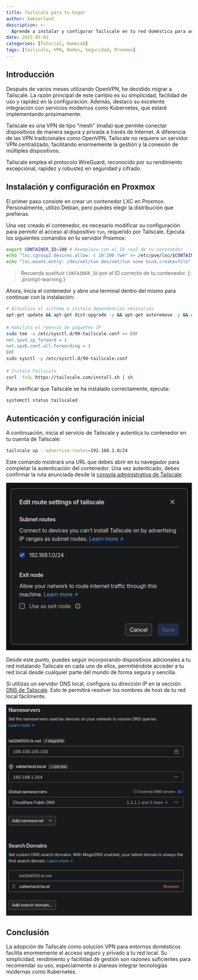 ```yaml
---
title: Tailscale para tu hogar
author: Xabierland
description: >-
  Aprende a instalar y configurar Tailscale en tu red doméstica para acceder a ella de forma segura, rápida y privada desde cualquier lugar.
date: 2025-05-01
categories: [Tutorial, HomeLab]
tags: [Tailscale, VPN, Redes, Seguridad, Proxmox]
---
```


## Introducción

Después de varios meses utilizando OpenVPN, he decidido migrar a Tailscale. La razón principal de este cambio es su simplicidad, facilidad de uso y rapidez en la configuración. Además, destaco su excelente integración con servicios modernos como Kubernetes, que estaré implementando próximamente.

Tailscale es una VPN de tipo "mesh" (malla) que permite conectar dispositivos de manera segura y privada a través de Internet. A diferencia de las VPN tradicionales como OpenVPN, Tailscale no requiere un servidor VPN centralizado, facilitando enormemente la gestión y la conexión de múltiples dispositivos.

Tailscale emplea el protocolo WireGuard, reconocido por su rendimiento excepcional, rapidez y robustez en seguridad y cifrado.

## Instalación y configuración en Proxmox

El primer paso consiste en crear un contenedor LXC en Proxmox. Personalmente, utilizo Debian, pero puedes elegir la distribución que prefieras.

Una vez creado el contenedor, es necesario modificar su configuración para permitir el acceso al dispositivo `tun`, requerido por Tailscale. Ejecuta los siguientes comandos en tu servidor Proxmox:

```bash
export CONTAINER_ID=100 # Reemplaza con el ID real de tu contenedor
echo "lxc.cgroup2.devices.allow: c 10:200 rwm" >> /etc/pve/lxc/$CONTAINER_ID.conf
echo "lxc.mount.entry: /dev/net/tun dev/net/tun none bind,create=file" >> /etc/pve/lxc/$CONTAINER_ID.conf
```

> Recuerda sustituir `CONTAINER_ID` por el ID correcto de tu contenedor.
{: .prompt-warning }

Ahora, inicia el contenedor y abre una terminal dentro del mismo para continuar con la instalación:

```bash
# Actualiza el sistema e instala dependencias necesarias
apt-get update && apt-get dist-upgrade -y && apt-get autoremove -y && apt-get install curl -y

# Habilita el reenvío de paquetes IP
sudo tee -a /etc/sysctl.d/99-tailscale.conf << EOF
net.ipv4.ip_forward = 1
net.ipv6.conf.all.forwarding = 1
EOF
sudo sysctl -p /etc/sysctl.d/99-tailscale.conf

# Instala Tailscale
curl -fsSL https://tailscale.com/install.sh | sh
```

Para verificar que Tailscale se ha instalado correctamente, ejecuta:

```bash
systemctl status tailscaled
```

## Autenticación y configuración inicial

A continuación, inicia el servicio de Tailscale y autentica tu contenedor en tu cuenta de Tailscale:

```bash
tailscale up --advertise-routes=192.168.1.0/24
```

Este comando mostrará una URL que debes abrir en tu navegador para completar la autenticación del contenedor. Una vez autenticado, debes confirmar la ruta anunciada desde la [consola administrativa de Tailscale](https://login.tailscale.com/admin/machines).

![Tailscale Subnet](../assets/img/posts/tailscale-subnet.png)

Desde este punto, puedes seguir incorporando dispositivos adicionales a tu red instalando Tailscale en cada uno de ellos, permitiéndote acceder a tu red local desde cualquier parte del mundo de forma segura y sencilla.

Si utilizas un servidor DNS local, configura su dirección IP en la sección [DNS de Tailscale](https://login.tailscale.com/admin/dns). Esto te permitirá resolver los nombres de host de tu red local fácilmente.

![Tailscale DNS](../assets/img/posts/tailscale-dns.png)

## Conclusión

La adopción de Tailscale como solución VPN para entornos domésticos facilita enormemente el acceso seguro y privado a tu red local. Su simplicidad, rendimiento y facilidad de gestión son razones suficientes para recomendar su uso, especialmente si planeas integrar tecnologías modernas como Kubernetes.
